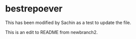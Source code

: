 # bestrepoever 
This has been modified by Sachin as a test to update the file.

This is an edit to README from newbranch2.
